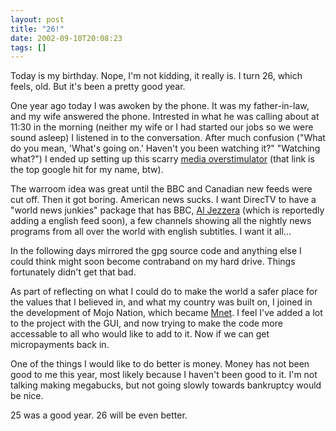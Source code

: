 ```yaml
---
layout: post
title: "26!"
date: 2002-09-10T20:08:23
tags: []
---
```


Today is my birthday. Nope, I'm not kidding, it really is. I turn 26, which feels, old. But it's been a pretty good year. 

One year ago today I was awoken by the phone. It was my father-in-law, and my wife answered the phone. Intrested in what he was calling about at 11:30 in the morning (neither my wife or I had started our jobs so we were sound asleep) I listened in to the conversation. After much confusion ("What do you mean, 'What's going on.' Haven't you been watching it?" "Watching what?") I ended up setting up this scarry [media overstimulator][1] (that link is the top google hit for my name, btw). 

The warroom idea was great until the BBC and Canadian new feeds were cut off. Then it got boring. American news sucks. I want DirecTV to have a "world news junkies" package that has BBC, [Al Jezzera][2] (which is reportedly adding a english feed soon), a few channels showing all the nightly news programs from all over the world with english subtitles. I want it all... 

In the following days mirrored the gpg source code and anything else I could think might soon become contraband on my hard drive. Things fortunately didn't get that bad. 

As part of reflecting on what I could do to make the world a safer place for the values that I believed in, and what my country was built on, I joined in the development of Mojo Nation, which became [Mnet][3]. I feel I've added a lot to the project with the GUI, and now trying to make the code more accessable to all who would like to add to it. Now if we can get micropayments back in. 

One of the things I would like to do better is money. Money has not been good to me this year, most likely because I haven't been good to it. I'm not talking making megabucks, but not going slowly towards bankruptcy would be nice. 

25 was a good year. 26 will be even better. 

   [1]: http://wmf.editthispage.com/discuss/msgReader$5687?mode=day
   [2]: http://www.aljazeera.net/
   [3]: http://mnet.sf.net/



